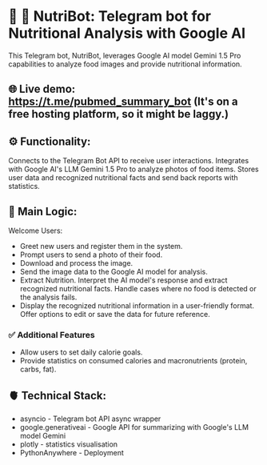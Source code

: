 # 🤖 🥦 NutriBot: Telegram bot for Nutritional Analysis with Google AI
This Telegram bot, NutriBot, leverages Google AI model Gemini 1.5 Pro capabilities to analyze food images and provide nutritional information.

## 🌐 Live demo: https://t.me/pubmed_summary_bot (It's on a free hosting platform, so it might be laggy.)

## ⚙️ Functionality:
Connects to the Telegram Bot API to receive user interactions.
Integrates with Google AI's LLM Gemini 1.5 Pro to analyze photos of food items.
Stores user data and recognized nutritional facts and send back reports with statistics.

## 🧠 Main Logic:
Welcome Users:

* Greet new users and register them in the system.
* Prompt users to send a photo of their food.
* Download and process the image.
* Send the image data to the Google AI model for analysis.
* Extract Nutrition. Interpret the AI model's response and extract recognized nutritional facts.
Handle cases where no food is detected or the analysis fails.
* Display the recognized nutritional information in a user-friendly format.
Offer options to edit or save the data for future reference.

### ✅ Additional Features
* Allow users to set daily calorie goals.
* Provide statistics on consumed calories and macronutrients (protein, carbs, fat).

## 🫀 Technical Stack:
* asyncio - Telegram bot API async wrapper
* google.generativeai - Google API for summarizing with Google's LLM model Gemini
* plotly - statistics visualisation
* PythonAnywhere - Deployment
